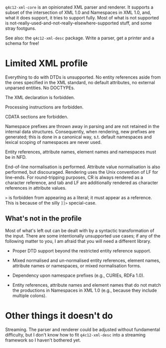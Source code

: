 `q4c12-xml-core` is an opinionated XML parser and renderer. It supports a subset of the intersection of XML 1.0 and Namespaces in XML 1.0, and, what it does support, it tries to support fully. Most of what is not supported is not-really-used-and-not-really-elsewhere-supported stuff, and some stray footguns.

See also: the `q4c12-xml-desc` package. Write a parser, get a printer and a schema for free!

Limited XML profile
===================

Everything to do with DTDs is unsupported. No entity references aside from the ones specified in the XML standard, no default attributes, no external unparsed entities. No DOCTYPEs.

The XML declaration is forbidden.

Processing instructions are forbidden.

CDATA sections are forbidden.

Namespace prefixes are thrown away in parsing and are not retained in the internal data structures. Consequently, when rendering, new prefixes are generated; this is done in a canonical way, s.t. default namespaces and lexical scoping of namespaces are never used.

Entity references, attribute names, element names and namespaces must be in NFD.

End-of-line normalisation is performed. Attribute value normalisation is also performed, but discouraged. Rendering uses the Unix convention of LF for line-ends. For round-tripping purposes, CR is always rendered as a character reference, and tab and LF are additionally rendered as character references in attribute values.

`>` is forbidden from appearing as a literal; it must appear as a reference. This is because of the silly `]]>` special-case.

What's not in the profile
-------------------------

Most of what's left out can be dealt with by a syntactic transformation of the input. There are some intentionally unsupported use cases; if any of the following matter to you, I am afraid that you will need a different library.

* Proper DTD support beyond the restricted entity reference support.

* Mixed normalised and un-normalised entity references, element names, attribute names or namespaces, or mixed normalisation forms.

* Dependency upon namespace prefixes (e.g., CURIEs, RDFa 1.0).

* Entity references, attribute names and element names that do not match the productions in Namespaces in XML 1.0 (e.g., because they include multiple colons).

Other things it doesn't do
==========================

Streaming. The parser and renderer could be adjusted without fundamental difficulty, but I don't know how to fit `q4c12-xml-desc` into a streaming framework so I haven't bothered yet.
